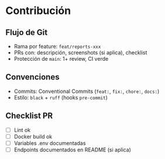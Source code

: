 # Contribución

## Flujo de Git
- Rama por feature: `feat/reports-xxx`
- PRs con: descripción, screenshots (si aplica), checklist
- Protección de `main`: 1+ review, CI verde

## Convenciones
- Commits: Conventional Commits (`feat:`, `fix:`, `chore:`, `docs:`)
- Estilo: `black` + `ruff` (hooks `pre-commit`)

## Checklist PR
- [ ] Lint ok
- [ ] Docker build ok
- [ ] Variables .env documentadas
- [ ] Endpoints documentados en README (si aplica)
